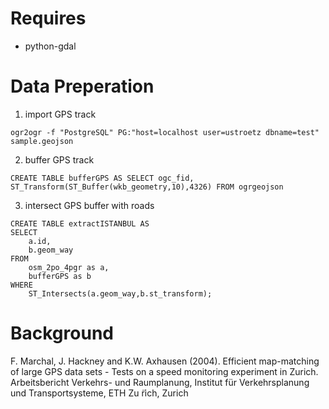 # Requires
* python-gdal

# Data Preperation
1. import GPS track
```
ogr2ogr -f "PostgreSQL" PG:"host=localhost user=ustroetz dbname=test" sample.geojson
```

2. buffer GPS track
```
CREATE TABLE bufferGPS AS SELECT ogc_fid, ST_Transform(ST_Buffer(wkb_geometry,10),4326) FROM ogrgeojson
```

3. intersect GPS buffer with roads
```
CREATE TABLE extractISTANBUL AS
SELECT
    a.id,
    b.geom_way
FROM
    osm_2po_4pgr as a,
    bufferGPS as b
WHERE
    ST_Intersects(a.geom_way,b.st_transform);
```

# Background
F. Marchal, J. Hackney and K.W. Axhausen (2004). Efficient map-matching of large GPS data sets - Tests on a speed monitoring experiment in Zurich. Arbeitsbericht Verkehrs- und Raumplanung, Institut für Verkehrsplanung und Transportsysteme, ETH Zu ̈rich, Zurich
